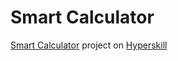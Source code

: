 # Smart Calculator
[Smart Calculator](https://hyperskill.org/projects/74) project on [Hyperskill](https://hyperskill.org/)
